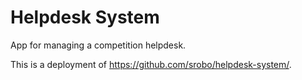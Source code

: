 # Helpdesk System

App for managing a competition helpdesk.

This is a deployment of <https://github.com/srobo/helpdesk-system/>.
